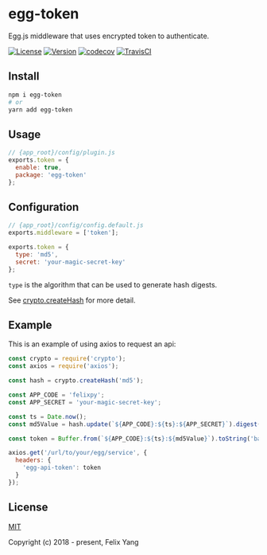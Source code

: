 # egg-token

Egg.js middleware that uses encrypted token to authenticate.

[![License](https://img.shields.io/github/license/codetrial/egg-token.svg)](https://github.com/codetrial/egg-token)
[![Version](https://img.shields.io/npm/v/egg-token.svg)](https://www.npmjs.com/package/egg-token)
[![codecov](https://codecov.io/gh/codetrial/egg-token/branch/develop/graph/badge.svg)](https://codecov.io/gh/codetrial/egg-token)
[![TravisCI](https://travis-ci.org/codetrial/egg-token.svg?branch=develop)](https://travis-ci.org/codetrial/egg-token)

## Install

```bash
npm i egg-token
# or
yarn add egg-token
```

## Usage

```js
// {app_root}/config/plugin.js
exports.token = {
  enable: true,
  package: 'egg-token'
};
```

## Configuration

```js
// {app_root}/config/config.default.js
exports.middleware = ['token'];

exports.token = {
  type: 'md5',
  secret: 'your-magic-secret-key'
};
```

`type` is the algorithm that can be used to generate hash digests.

See [crypto.createHash](https://nodejs.org/api/crypto.html#crypto_crypto_createhash_algorithm_options) for more detail.

## Example

This is an example of using axios to request an api:

```js
const crypto = require('crypto');
const axios = require('axios');

const hash = crypto.createHash('md5');

const APP_CODE = 'felixpy';
const APP_SECRET = 'your-magic-secret-key';

const ts = Date.now();
const md5Value = hash.update(`${APP_CODE}:${ts}:${APP_SECRET}`).digest('hex');

const token = Buffer.from(`${APP_CODE}:${ts}:${md5Value}`).toString('base64');

axios.get('/url/to/your/egg/service', {
  headers: {
    'egg-api-token': token
  }
});
```

## License

[MIT](http://opensource.org/licenses/MIT)

Copyright (c) 2018 - present, Felix Yang
